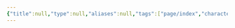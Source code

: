 ```yaml
---
{"title":null,"type":null,"aliases":null,"tags":["page/index","character","page"],"cssclasses":["paper","justified"],"created":"20/10/2024 - 04:58 PM","updated":"21/10/2024 - 12:24 AM","encoded":"Character%20Index.md","link":null,"publish":true,"path":"content/index.md","permalink":"/content/index/","PassFrontmatter":true}
---
```


